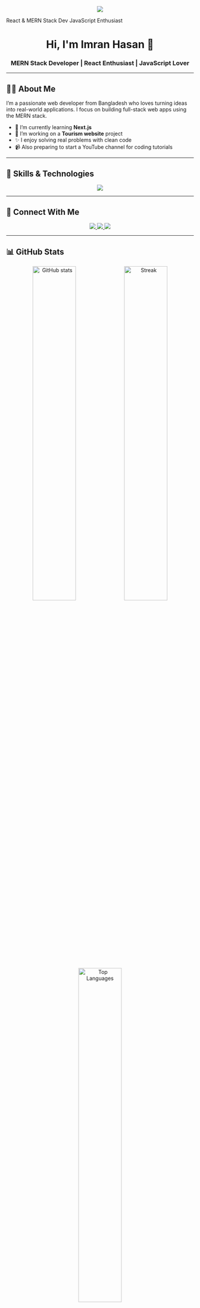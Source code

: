 <!-- Banner Image -->
<div align="center">
  <img src="https://capsule-render.vercel.app/api?type=waving&color=0:E1EAFC,100:F6D5F7&height=200&section=header&text=MD%20IMRAN%20HASAN&fontSize=40&fontColor=fff&animation=fadeIn&fontAlignY=38&desc=React%26MERN%20Stack%20Dev%20JavaScript%20Enthusiast%20|%20MERN%20Stack%20Enthusiast&descAlignY=51&descAlign=62"/>
</div>



React & MERN Stack Dev  JavaScript Enthusiast
<!-- Name and Title -->
<h1 align="center">Hi, I'm Imran Hasan 👋</h1>
<h3 align="center">MERN Stack Developer | React Enthusiast | JavaScript Lover</h3>

---

## 🧑‍💻 About Me

I’m a passionate web developer from Bangladesh who loves turning ideas into real-world applications. I focus on building full-stack web apps using the MERN stack.

- 🌱 I’m currently learning **Next.js**
- 🔧 I’m working on a **Tourism website** project
- ✨ I enjoy solving real problems with clean code
- 📹 Also preparing to start a YouTube channel for coding tutorials

---

## 🚀 Skills & Technologies

<p align="center">
  <img src="https://skillicons.dev/icons?i=html,css,tailwind,bootstrap,js,react,nextjs,express,nodejs,mongodb,firebase,github,vscode" />
</p>

---

## 🔗 Connect With Me

<p align="center">
  <a href="https://facebook.com/imranwebdev" target="_blank">
    <img src="https://img.shields.io/badge/Facebook-1877F2?style=for-the-badge&logo=facebook&logoColor=white" />
  </a>
  <a href="https://www.linkedin.com/in/mdimranhasan" target="_blank">
    <img src="https://img.shields.io/badge/LinkedIn-0A66C2?style=for-the-badge&logo=linkedin&logoColor=white" />
  </a>
  <a href="https://youtube.com/@imrancodes" target="_blank">
    <img src="https://img.shields.io/badge/YouTube-red?style=for-the-badge&logo=youtube&logoColor=white" />
  </a>
</p>

---

## 📊 GitHub Stats

<p align="center">
  <img src="https://github-readme-stats.vercel.app/api?username=imran-dev&show_icons=true&theme=radical" alt="GitHub stats" width="48%" />
  <img src="https://github-readme-streak-stats.herokuapp.com/?user=imran-dev&theme=radical" alt="Streak" width="48%" />
</p>

<p align="center">
  <img src="https://github-readme-stats.vercel.app/api/top-langs/?username=imran-dev&layout=compact&theme=radical" alt="Top Languages" width="48%" />
</p>

---

> ⚡ “Code. Learn. Build. Share.” — Imran Hasan

